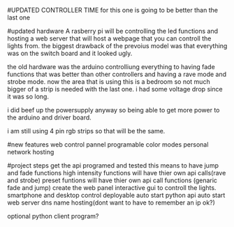 #UPDATED CONTROLLER TIME
for this one is going to be better than the last one

#updated hardware
A rasberry pi will be controlling the led functions and hosting a web server that will host a webpage that you can controll the lights from. the biggest drawback of the prevoius model was that everything was on the switch board and it looked ugly.

the old hardware was the arduino controlliung everything to having fade functions that was better than other controllers and having a rave mode and strobe mode. now the area that is using this is a bedroom so not much bigger of a strip is needed with the last one. i had some voltage drop since it was so long.

i did beef up the powersupply anyway so being able to get more power to the arduino and driver board.

i am still using 4 pin rgb strips so that will be the same.

#new features
web control pannel
programable color modes
personal network hosting

#project steps
get the api programed and tested
    this means to have jump and fade functions
    high intensity functions will have thier own api calls(rave and strobe)
    preset funtions will have thier own api call functions (genaric fade and jump)
create the web panel
    interactive gui to controll the lights. 
    smartphone and desktop control
deployable
    auto start python api
    auto start web server
    dns name hosting(dont want to have to remember an ip ok?)

optional
    python client program?